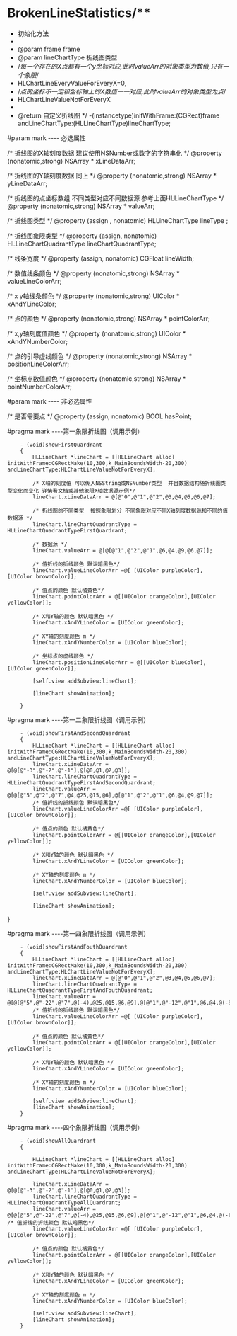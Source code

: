 # BrokenLineStatistics/**
*  初始化方法
*
*  @param frame         frame
*  @param lineChartType 折线图类型
*  /*每一个存在的X点都有一个y坐标对应,此时valueArr的对象类型为数值,只有一个象限*/
*  HLChartLineEveryValueForEveryX=0,
*  /*点的坐标不一定和坐标轴上的X数值一一对应,此时valueArr的对象类型为点*/
*  HLChartLineValueNotForEveryX
*
*  @return 自定义折线图
*/
-(instancetype)initWithFrame:(CGRect)frame andLineChartType:(HLLineChartType)lineChartType;

#param mark ---- 必选属性
  
/*         折线图的X轴刻度数据 建议使用NSNumber或数字的字符串化                */
@property (nonatomic,strong) NSArray * xLineDataArr;


/*         折线图的Y轴刻度数据 同上                */
@property (nonatomic,strong) NSArray * yLineDataArr;


/*         折线图的点坐标数组 不同类型对应不同数据源  参考上面HLLineChartType       */
@property (nonatomic,strong) NSArray * valueArr;


/*         折线图类型          */
@property (assign , nonatomic) HLLineChartType  lineType ;


/*         折线图象限类型          */
@property (assign, nonatomic) HLLineChartQuadrantType  lineChartQuadrantType;


/*         线条宽度          */
@property (assign, nonatomic) CGFloat lineWidth;


/*         数值线条颜色          */
@property (nonatomic,strong) NSArray * valueLineColorArr;


/*         x y轴线条颜色          */
@property (nonatomic,strong) UIColor * xAndYLineColor;


/*         点的颜色          */
@property (nonatomic,strong) NSArray * pointColorArr;


/*         x,y轴刻度值颜色          */
@property (nonatomic,strong) UIColor * xAndYNumberColor;


/*         点的引导虚线颜色          */
@property (nonatomic,strong) NSArray * positionLineColorArr;


/*         坐标点数值颜色          */
@property (nonatomic,strong) NSArray * pointNumberColorArr;

#param mark ---- 非必选属性

/*         是否需要点          */
@property (assign, nonatomic) BOOL hasPoint;







#pragma mark ----第一象限折线图（调用示例）

		- (void)showFirstQuardrant
		{
			HLLineChart *lineChart = [[HLLineChart alloc] initWithFrame:CGRectMake(10,300,k_MainBoundsWidth-20,300) andLineChartType:HLChartLineValueNotForEveryX];

			/* X轴的刻度值 可以传入NSString或NSNumber类型  并且数据结构随折线图类型变化而变化 详情看文档或其他象限X轴数据源示例*/
			lineChart.xLineDataArr = @[@"0",@"1",@"2",@3,@4,@5,@6,@7];

			/* 折线图的不同类型  按照象限划分 不同象限对应不同X轴刻度数据源和不同的值数据源 */
			lineChart.lineChartQuadrantType = HLLineChartQuadrantTypeFirstQuardrant;

			/* 数据源 */
			lineChart.valueArr = @[@[@"1",@"2",@"1",@6,@4,@9,@6,@7]];

			/* 值折线的折线颜色 默认暗黑色*/
			lineChart.valueLineColorArr =@[ [UIColor purpleColor], [UIColor brownColor]];

			/* 值点的颜色 默认橘黄色*/
			lineChart.pointColorArr = @[[UIColor orangeColor],[UIColor yellowColor]];

			/* X和Y轴的颜色 默认暗黑色 */
			lineChart.xAndYLineColor = [UIColor greenColor];

			/* XY轴的刻度颜色 m */
			lineChart.xAndYNumberColor = [UIColor blueColor];

			/* 坐标点的虚线颜色 */
			lineChart.positionLineColorArr = @[[UIColor blueColor],[UIColor greenColor]];

			[self.view addSubview:lineChart];

			[lineChart showAnimation];

		}

#pragma mark ----第一二象限折线图（调用示例）


		- (void)showFirstAndSecondQuardrant
		{
			HLLineChart *lineChart = [[HLLineChart alloc] initWithFrame:CGRectMake(10,300,k_MainBoundsWidth-20,300) andLineChartType:HLChartLineValueNotForEveryX];
			lineChart.xLineDataArr = @[@[@"-3",@"-2",@"-1"],@[@0,@1,@2,@3]];
			lineChart.lineChartQuadrantType = HLLineChartQuadrantTypeFirstAndSecondQuardrant;
			lineChart.valueArr = @[@[@"5",@"2",@"7",@4,@25,@15,@6],@[@"1",@"2",@"1",@6,@4,@9,@7]];
			/* 值折线的折线颜色 默认暗黑色*/
			lineChart.valueLineColorArr =@[ [UIColor purpleColor], [UIColor brownColor]];

			/* 值点的颜色 默认橘黄色*/
			lineChart.pointColorArr = @[[UIColor orangeColor],[UIColor yellowColor]];

			/* X和Y轴的颜色 默认暗黑色 */
			lineChart.xAndYLineColor = [UIColor greenColor];

			/* XY轴的刻度颜色 m */
			lineChart.xAndYNumberColor = [UIColor blueColor];

			[self.view addSubview:lineChart];

			[lineChart showAnimation];

}

#pragma mark ----第一四象限折线图（调用示例）


		- (void)showFirstAndFouthQuardrant
		{
			HLLineChart *lineChart = [[HLLineChart alloc] initWithFrame:CGRectMake(10,300,k_MainBoundsWidth-20,300) andLineChartType:HLChartLineValueNotForEveryX];
			lineChart.xLineDataArr = @[@"0",@"1",@"2",@3,@4,@5,@6,@7];
			lineChart.lineChartQuadrantType = HLLineChartQuadrantTypeFirstAndFouthQuardrant;
			lineChart.valueArr = @[@[@"5",@"-22",@"7",@(-4),@25,@15,@6,@9],@[@"1",@"-12",@"1",@6,@4,@(-8),@6,@7]];
			/* 值折线的折线颜色 默认暗黑色*/
			lineChart.valueLineColorArr =@[ [UIColor purpleColor], [UIColor brownColor]];

			/* 值点的颜色 默认橘黄色*/
			lineChart.pointColorArr = @[[UIColor orangeColor],[UIColor yellowColor]];

			/* X和Y轴的颜色 默认暗黑色 */
			lineChart.xAndYLineColor = [UIColor greenColor];

			/* XY轴的刻度颜色 m */
			lineChart.xAndYNumberColor = [UIColor blueColor];

			[self.view addSubview:lineChart];
			[lineChart showAnimation];
		}
#pragma mark ----四个象限折线图（调用示例）


		- (void)showAllQuardrant
		{

			HLLineChart *lineChart = [[HLLineChart alloc] initWithFrame:CGRectMake(10,300,k_MainBoundsWidth-20,300) andLineChartType:HLChartLineValueNotForEveryX];

			lineChart.xLineDataArr = @[@[@"-3",@"-2",@"-1"],@[@0,@1,@2,@3]];
			lineChart.lineChartQuadrantType = HLLineChartQuadrantTypeAllQuardrant;
			lineChart.valueArr = @[@[@"5",@"-22",@"7",@(-4),@25,@15,@6,@9],@[@"1",@"-12",@"1",@6,@4,@(-8),@6,@7]];    /* 值折线的折线颜色 默认暗黑色*/
			lineChart.valueLineColorArr =@[ [UIColor purpleColor], [UIColor brownColor]];

			/* 值点的颜色 默认橘黄色*/
			lineChart.pointColorArr = @[[UIColor orangeColor],[UIColor yellowColor]];

			/* X和Y轴的颜色 默认暗黑色 */
			lineChart.xAndYLineColor = [UIColor greenColor];

			/* XY轴的刻度颜色 m */
			lineChart.xAndYNumberColor = [UIColor blueColor];

			[self.view addSubview:lineChart];
			[lineChart showAnimation];
		}


